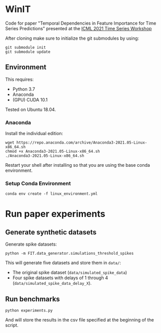 # WinIT

Code for paper "Temporal Dependencies in Feature Importance for Time Series Predictions" presented at the [ICML 2021 Time Series Workshop](http://roseyu.com/time-series-workshop/)

After cloning make sure to initialize the git submodules by using:
```
git submodule init
git submodule update
```

## Environment

This requires:
- Python 3.7
- Anaconda
- (GPU) CUDA 10.1

Tested on Ubuntu 18.04.

### Anaconda

Install the individual edition:

```
wget https://repo.anaconda.com/archive/Anaconda3-2021.05-Linux-x86_64.sh
chmod +x Anaconda3-2021.05-Linux-x86_64.sh
./Anaconda3-2021.05-Linux-x86_64.sh
```

Restart your shell after installing so that you are using the base conda environment.

### Setup Conda Environment

```
conda env create -f linux_environment.yml
```

# Run paper experiments

## Generate synthetic datasets

Generate spike datasets:

```
python -m FIT.data_generator.simulations_threshold_spikes
```

This will generate five datasets and store them in `data/`:
 - The original spike dataset (`data/simulated_spike_data`)
 - Four spike datasets with delays of 1 through 4 (`data/simulated_spike_data_delay_X`).
 
## Run benchmarks

```
python experiments.py
```

And will store the results in the csv file specified at the beginning of the script.
